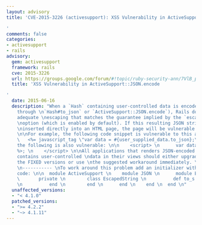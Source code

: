 ```yaml
---
layout: advisory
title: 'CVE-2015-3226 (activesupport): XSS Vulnerability in ActiveSupport::JSON.encode

'
comments: false
categories:
- activesupport
- rails
advisory:
  gem: activesupport
  framework: rails
  cve: 2015-3226
  url: https://groups.google.com/forum/#!topic/ruby-security-ann/7VlB_pck3hU
  title: 'XSS Vulnerability in ActiveSupport::JSON.encode

'
  date: 2015-06-16
  description: "When a `Hash` containing user-controlled data is encode as JSON (either
    through \n`Hash#to_json` or `ActiveSupport::JSON.encode`), Rails does not perform
    adequate \nescaping that matches the guarantee implied by the `escape_html_entities_in_json`
    \noption (which is enabled by default). If this resulting JSON string is subsequently
    \ninserted directly into an HTML page, the page will be vulnerable to XSS attacks.
    \n\nFor example, the following code snippet is vulnerable to this attack: \n\n
    \   <%= javascript_tag \"var data = #{user_supplied_data.to_json};\" %> \n\nSimilarly,
    the following is also vulnerable: \n\n    <script> \n      var data = <%= ActiveSupport::JSON.encode(user_supplied_data).html_safe
    %>; \n    </script> \n\nAll applications that renders JSON-encoded strings that
    contains user-controlled \ndata in their views should either upgrade to one of
    the FIXED versions or use \nthe suggested workaround immediately. \n\nWorkarounds
    \n----------- \nTo work around this problem add an initializer with the following
    code: \n\n  module ActiveSupport \n    module JSON \n      module Encoding \n
    \       private \n        class EscapedString \n          def to_s \n            self
    \n          end \n        end \n      end \n    end \n  end \n"
  unaffected_versions:
  - "< 4.1.0"
  patched_versions:
  - ">= 4.2.2"
  - "~> 4.1.11"
---
```

